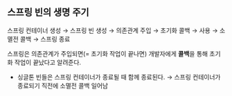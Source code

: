 ## 스프링 빈의 생명 주기

스프링 컨테이너 생성 → 스프링 빈 생성 → 의존관계 주입 → 초기화 콜백 → 사용 → 소멸전 콜백 → 스프링 종료

스프링은 의존관계가 주입되면(= 초기화 작업이 끝나면) 개발자에게 **콜백**을 통해 초기화 작업이 끝났다고 알려준다. 

- 싱글톤 빈들은 스프링 컨테이너가 종료될 때 함께 종료된다. → 스프링 컨테이너가 종료되기 직전에 소멸전 콜백 일어남
